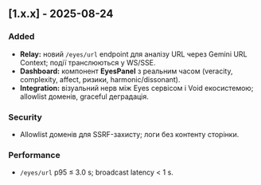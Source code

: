 ## [1.x.x] - 2025-08-24
### Added
- **Relay:** новий `/eyes/url` endpoint для аналізу URL через Gemini URL Context; події транслюються у WS/SSE.
- **Dashboard:** компонент **EyesPanel** з реальним часом (veracity, complexity, affect, ризики, harmonic/dissonant).
- **Integration:** візуальний нерв між Eyes сервісом і Void екосистемою; allowlist доменів, graceful деградація.

### Security
- Allowlist доменів для SSRF-захисту; логи без контенту сторінки.

### Performance
- `/eyes/url` p95 ≤ 3.0 s; broadcast latency < 1 s.